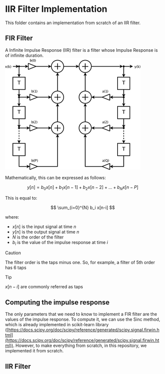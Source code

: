 # IIR Filter Implementation

This folder contains an implementation from scratch of an IIR filter.

## FIR Filter

A Infinite Impulse Response (IIR) filter is a filter whose Impulse Response is of infinite duration. 
![iir](images/iir.png)


Mathematically, this can be expressed as follows:

$$
y[n] = b_0x[n] + b_1x[n-1] + b_2x[n-2] + \dots + b_Nx[n-P]
$$

This is equal to:

$$
\sum_{i=0}^{N} b_i x[n-i]
$$

where:

- $x[n]$ is the input signal at time $n$
- $y[n]$ is the output signal at time $n$
- $N$ is the order of the filter
- $b_i$ is the value of the impulse response at time $i$

> [!CAUTION]
> The filter order is the taps minus one. So, for example, a filter of 5th order has 6 taps

> [!TIP]
> $x[n-i]$ are commonly referred as taps


## Computing the impulse response

The only parameters that we need to know to implement a FIR filter are the values of the impulse response. To compute it, we can use the Sinc method, which is already implemented in scikit-learn library ([https://docs.scipy.org/doc/scipy/reference/generated/scipy.signal.firwin.html](https://docs.scipy.org/doc/scipy/reference/generated/scipy.signal.firwin.html)). However, to make everything from scratch, in this repository, we implemented it from scratch. 


## IIR Filter




